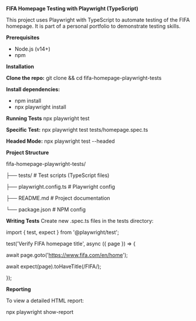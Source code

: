 **FIFA Homepage Testing with Playwright (TypeScript)**

This project uses Playwright with TypeScript to automate testing of the FIFA homepage. It is part of a personal portfolio to demonstrate testing skills.

**Prerequisites**
- Node.js (v14+)
- npm
  
**Installation**

**Clone the repo:**
git clone <repository-url> && cd fifa-homepage-playwright-tests

**Install dependencies:**
- npm install
- npx playwright install

**Running Tests**
npx playwright test

**Specific Test:**
npx playwright test tests/homepage.spec.ts

**Headed Mode:**
npx playwright test --headed

**Project Structure**

fifa-homepage-playwright-tests/

├── tests/                 # Test scripts (TypeScript files)

├── playwright.config.ts   # Playwright config

├── README.md              # Project documentation

└── package.json           # NPM config

**Writing Tests**
Create new .spec.ts files in the tests directory:

import { test, expect } from '@playwright/test';

test('Verify FIFA homepage title', async ({ page }) => {

  await page.goto('https://www.fifa.com/en/home');
  
  await expect(page).toHaveTitle(/FIFA/);
  
});

**Reporting**

To view a detailed HTML report:

npx playwright show-report
